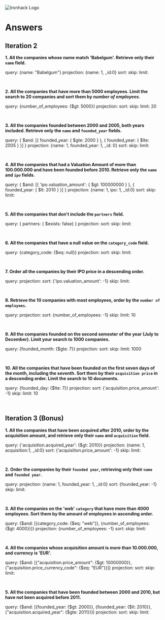 ![Ironhack Logo](https://i.imgur.com/1QgrNNw.png)

# Answers

## Iteration 2

**1. All the companies whose name match 'Babelgum'. Retrieve only their `name` field.**

<!-- Your Query Goes Here -->

query: {name: "Babelgum"}
projection: {name: 1, _id:0}
sort:
skip: 
limit: 

<br>

**2. All the companies that have more than 5000 employees. Limit the search to 20 companies and sort them by *number of employees*.**

<!-- Your Query Goes Here -->

query: {number_of_employees: {$gt: 5000}}
projection:
sort:
skip: 
limit: 20

<br>

**3. All the companies founded between 2000 and 2005, both years included. Retrieve only the `name` and `founded_year` fields.**

<!-- Your Query Goes Here -->

query: { $and: [{ founded_year: { $gte: 2000 } }, { founded_year: { $lte: 2005 } }] }
projection: {name: 1, founded_year: 1, _id: 0}
sort:
skip: 
limit: 

<br>

**4. All the companies that had a Valuation Amount of more than 100.000.000 and have been founded before 2010. Retrieve only the `name` and `ipo` fields.**

<!-- Your Query Goes Here -->

query: { $and: [{ 'ipo.valuation_amount': { $gt: 100000000 } }, { founded_year: { $lt: 2010 } }] }
projection: {name: 1, ipo: 1, _id:0}
sort:
skip: 
limit: 

<br>

**5. All the companies that don't include the `partners` field.**

<!-- Your Query Goes Here -->

query:  { partners: { $exists: false} }
projection:
sort:
skip: 
limit: 

<br>

**6. All the companies that have a null value on the `category_code` field.**

<!-- Your Query Goes Here -->

query: {category_code: {$eq: null}}
projection:
sort:
skip: 
limit: 

<br>

**7. Order all the companies by their IPO price in a descending order.**

<!-- Your Query Goes Here -->

query: 
projection:
sort: {'ipo.valuation_amount': -1}
skip: 
limit: 

<br>

**8. Retrieve the 10 companies with most employees, order by the `number of employees`.**

<!-- Your Query Goes Here -->

query: 
projection:
sort: {number_of_employees: -1}
skip: 
limit: 10

<br>

**9. All the companies founded on the second semester of the year (July to December). Limit your search to 1000 companies.**

<!-- Your Query Goes Here -->

query: {founded_month: {$gte: 7}}
projection:
sort:
skip: 
limit: 1000

<br>

**10. All the companies that have been founded on the first seven days of the month, including the seventh. Sort them by their `acquisition price` in a descending order. Limit the search to 10 documents.**

<!-- Your Query Goes Here -->

query: {founded_day: {$lte: 7}}
projection:
sort: {'acquisition.price_amount': -1}
skip: 
limit: 10

<br>

## Iteration 3 (Bonus)

**1. All the companies that have been acquired after 2010, order by the acquisition amount, and retrieve only their `name` and `acquisition` field.**

<!-- Your Query Goes Here -->

query: {'acquisition.acquired_year': {$gt: 2010}}
projection: {name: 1, acquisition:1, _id:0}
sort: {'acquisition.price_amount': -1}
skip: 
limit:

<br>

**2. Order the companies by their `founded year`, retrieving only their `name` and `founded year`.**

<!-- Your Query Goes Here -->

query: 
projection: {name: 1, founded_year: 1, _id:0}
sort: {founded_year: -1}
skip: 
limit:

<br>

**3. All the companies on the 'web' `category` that have more than 4000 employees. Sort them by the amount of employees in ascending order.**

<!-- Your Query Goes Here -->

query: {$and: [{category_code: {$eq: "web"}}, {number_of_employees: {$gt: 4000}}]}
projection: {number_of_employees: -1}
sort:
skip: 
limit:

<br>

**4. All the companies whose acquisition amount is more than 10.000.000, and currency is 'EUR'.**

<!-- Your Query Goes Here -->

query: {$and: [{"acquisition.price_amount": {$gt: 10000000}}, {"acquisition.price_currency_code": {$eq: "EUR"}}]}
projection:
sort:
skip: 
limit:

<br>

**5. All the companies that have been founded between 2000 and 2010, but have not been acquired before 2011.**

<!-- Your Query Goes Here -->

query: {$and: [{founded_year: {$gt: 2000}}, {founded_year: {$lt: 2010}}, {"acquisition.acquired_year": {$gte: 2011}}]}
projection:
sort:
skip: 
limit:

<br>
